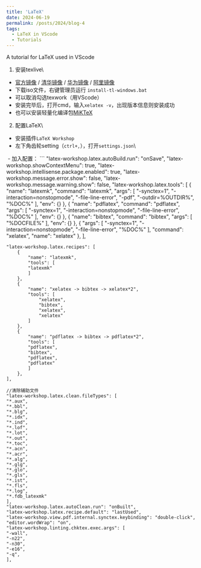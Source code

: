 ```yaml
---
title: 'LaTeX'
date: 2024-06-19
permalink: /posts/2024/blog-4
tags:
  - LaTeX in VScode
  - Tutorials
---
```


A tutorial for LaTeX used in VScode


1. 安装texlive\\
  - [官方镜像](https://tug.org/texlive/acquire-iso.html) /
  [清华镜像](https://mirrors.tuna.tsinghua.edu.cn/CTAN/systems/texlive/Images/) /
  [华为镜像](https://mirrors.huaweicloud.com/CTAN/systems/texlive/Images/) /
  [阿里镜像](https://mirrors.aliyun.com/CTAN/systems/texlive/Images/)
  - 下载iso文件，右键管理员运行 `install-tl-windows.bat`
  - 可以取消勾选texwork（用VScode）
  - 安装完毕后，打开cmd，输入`xelatex -v`，出现版本信息则安装成功
  - 也可以安装轻量化编译包[MiKTeX](https://blog.csdn.net/weixin_43356770/article/details/104035291)
2. 配置LaTeX\\
  - 安装插件`LaTeX Workshop`
  - 左下角齿轮setting（`ctrl+,`），打开`settings.json`\\
  <img src='/images/Post/latex-1.png' alt="">
  - 加入配置：
  ```
    "latex-workshop.latex.autoBuild.run": "onSave",
    "latex-workshop.showContextMenu": true,
    "latex-workshop.intellisense.package.enabled": true,
    "latex-workshop.message.error.show": false,
    "latex-workshop.message.warning.show": false,
    "latex-workshop.latex.tools": [
    {
        "name": "latexmk",
        "command": "latexmk",
        "args": [
        "-synctex=1",
        "-interaction=nonstopmode",
        "-file-line-error",
        "-pdf",
        "-outdir=%OUTDIR%",
        "%DOC%"
        ],
        "env": {}
    },
    {
        "name": "pdflatex",
        "command": "pdflatex",
        "args": [
        "-synctex=1",
        "-interaction=nonstopmode",
        "-file-line-error",
        "%DOC%"
        ],
        "env": {}
    },
    {
        "name": "bibtex",
        "command": "bibtex",
        "args": [
        "%DOCFILE%"
        ],
        "env": {}
    },
    {
        "args": [
            "-synctex=1",
            "-interaction=nonstopmode",
            "-file-line-error",
            "%DOC%"
        ],
        "command": "xelatex",
        "name": "xelatex"
    },
    ],
    
    "latex-workshop.latex.recipes": [
        {
            "name": "latexmk",
            "tools": [
            "latexmk"
            ]
        },
        {
            "name": "xelatex -> bibtex -> xelatex*2",
            "tools": [
                "xelatex",
                "bibtex",
                "xelatex",
                "xelatex"
            ]
        },
        {
            "name": "pdflatex -> bibtex -> pdflatex*2",
            "tools": [
            "pdflatex",
            "bibtex",
            "pdflatex",
            "pdflatex"
            ]
        },
    ],

    //清除辅助文件
    "latex-workshop.latex.clean.fileTypes": [
    "*.aux",
    "*.bbl",
    "*.blg",
    "*.idx",
    "*.ind",
    "*.lof",
    "*.lot",
    "*.out",
    "*.toc",
    "*.acn",
    "*.acr",
    "*.alg",
    "*.glg",
    "*.glo",
    "*.gls",
    "*.ist",
    "*.fls",
    "*.log",
    "*.fdb_latexmk"
    ],
    "latex-workshop.latex.autoClean.run": "onBuilt",
    "latex-workshop.latex.recipe.default": "lastUsed",
    "latex-workshop.view.pdf.internal.synctex.keybinding": "double-click",
    "editor.wordWrap": "on",
    "latex-workshop.linting.chktex.exec.args": [
    "-wall",
    "-n22",
    "-n30",
    "-e16",
    "-q",
    ],
  ```